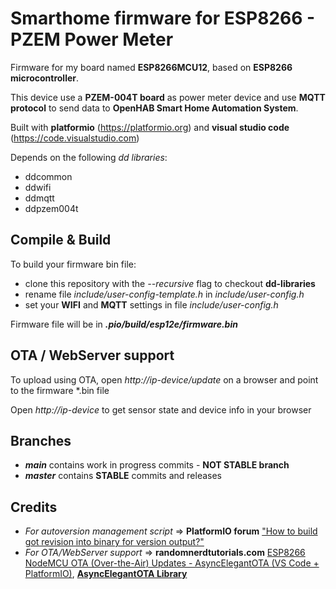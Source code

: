 # Smarthome firmware for ESP8266 - PZEM Power Meter
Firmware for my board named **ESP8266MCU12**, based on **ESP8266 microcontroller**.

This device use a **PZEM-004T board** as power meter device and use **MQTT protocol** to send data to **OpenHAB Smart Home Automation System**.

Built with **platformio** (https://platformio.org) and **visual studio code** (https://code.visualstudio.com)

Depends on the following *dd libraries*:

 - ddcommon
 - ddwifi
 - ddmqtt
 - ddpzem004t

## Compile & Build

To build your firmware bin file:
 - clone this repository with the *--recursive* flag to checkout **dd-libraries**
 - rename file *include/user-config-template.h* in *include/user-config.h*
 - set your **WIFI** and **MQTT** settings in file *include/user-config.h*
 
Firmware file will be in ***.pio/build/esp12e/firmware.bin***

## OTA / WebServer support

To upload using OTA, open *http://ip-device/update* on a browser and point to the firmware \*.bin file

Open *http://ip-device* to get sensor state and device info in your browser

## Branches
 - ***main*** contains work in progress commits - **NOT STABLE branch**
 - ***master*** contains **STABLE** commits and releases

## Credits
 - *For autoversion management script* => **PlatformIO forum** ["How to build got revision into binary for version output?"](https://community.platformio.org/t/how-to-build-got-revision-into-binary-for-version-output/15380/5)
 - *For OTA/WebServer support* => **randomnerdtutorials.com** [ESP8266 NodeMCU OTA (Over-the-Air) Updates - AsyncElegantOTA (VS Code + PlatformIO)](https://randomnerdtutorials.com/esp8266-nodemcu-ota-over-the-air-vs-code), **[AsyncElegantOTA Library](https://github.com/ayushsharma82/AsyncElegantOTA)**